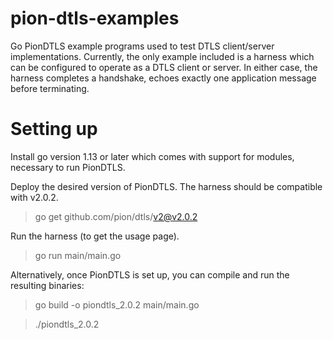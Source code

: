 # pion-dtls-examples
Go PionDTLS example programs used to test DTLS client/server implementations. 
Currently, the only example included is a harness which can be configured to operate as a DTLS client or server.
In either case, the harness completes a handshake, echoes exactly one application message before terminating.

# Setting up

Install go version 1.13 or later which comes with support for modules, necessary to run PionDTLS.

Deploy the desired version of PionDTLS. The harness should be compatible with v2.0.2. 

> go get github.com/pion/dtls/v2@v2.0.2

Run the harness (to get the usage page).

> go run main/main.go

Alternatively, once PionDTLS is set up, you can compile and run the resulting binaries:

> go build -o piondtls_2.0.2 main/main.go 

> ./piondtls_2.0.2

